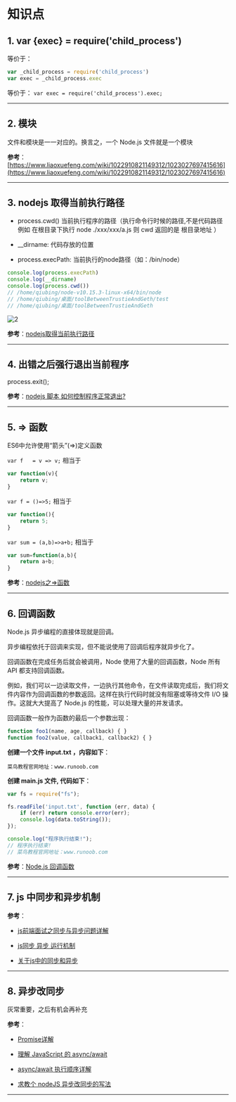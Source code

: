 # 知识点

## 1. var {exec} = require('child_process')

等价于：

```js
var _child_process = require('child_process')
var exec = _child_process.exec
```

等价于： `var exec = require('child_process').exec;`

---

## 2. 模块

文件和模块是一一对应的。换言之，一个 Node.js 文件就是一个模块

**参考**：[https://www.liaoxuefeng.com/wiki/1022910821149312/1023027697415616](https://www.liaoxuefeng.com/wiki/1022910821149312/1023027697415616)

---

## 3. nodejs 取得当前执行路径

- process.cwd() 当前执行程序的路径（执行命令行时候的路径,不是代码路径 例如 在根目录下执行 node ./xxx/xxx/a.js 则 cwd 返回的是 根目录地址 ）

- __dirname: 代码存放的位置

- process.execPath: 当前执行的node路径（如：/bin/node）

```js
console.log(process.execPath)
console.log(__dirname)
console.log(process.cwd())
// /home/qiubing/node-v10.15.3-linux-x64/bin/node
// /home/qiubing/桌面/toolBetweenTrustieAndGeth/test
// /home/qiubing/桌面/toolBetweenTrustieAndGeth
```

![2](http://ww1.sinaimg.cn/large/006alGmrly1g3hd44bgpaj312f0r4q6w.jpg)

**参考**：[nodejs取得当前执行路径](https://blog.csdn.net/ISaiSai/article/details/53442748)

---

## 4. 出错之后强行退出当前程序

process.exit();

**参考**：[nodejs 脚本 如何控制程序正常退出?](https://cnodejs.org/topic/580593b527a1d99178a98f51)

---

## 5. => 函数

ES6中允许使用“箭头”(=>)定义函数

`var f   = v => v;` 相当于

```js
var function(v){
    return v;
}
```

`var f = ()=>5;` 相当于

```js
var function(){
    return 5;
}
```

`var sum = (a,b)=>a+b;` 相当于

```js
var sum=function(a,b){
    return a+b;
}
```

**参考**：[nodejs之=>函数](https://blog.csdn.net/qq_21816375/article/details/74780009)

---

## 6. 回调函数

Node.js 异步编程的直接体现就是回调。

异步编程依托于回调来实现，但不能说使用了回调后程序就异步化了。

回调函数在完成任务后就会被调用，Node 使用了大量的回调函数，Node 所有 API 都支持回调函数。

例如，我们可以一边读取文件，一边执行其他命令，在文件读取完成后，我们将文件内容作为回调函数的参数返回。这样在执行代码时就没有阻塞或等待文件 I/O 操作。这就大大提高了 Node.js 的性能，可以处理大量的并发请求。

回调函数一般作为函数的最后一个参数出现：

```js
function foo1(name, age, callback) { }
function foo2(value, callback1, callback2) { }
```

**创建一个文件 input.txt ，内容如下**：

`菜鸟教程官网地址：www.runoob.com`

**创建 main.js 文件, 代码如下**：

```js
var fs = require("fs");

fs.readFile('input.txt', function (err, data) {
    if (err) return console.error(err);
    console.log(data.toString());
});

console.log("程序执行结束!");
// 程序执行结束!
// 菜鸟教程官网地址：www.runoob.com
```

**参考**：[Node.js 回调函数](https://www.runoob.com/nodejs/nodejs-callback.html)

---

## 7. js 中同步和异步机制

**参考**：

- [js前端面试之同步与异步问题详解](https://www.jb51.net/article/158992.htm)

- [js同步 异步 运行机制](https://www.cnblogs.com/zhengyeye/p/8980461.html)

- [关于js中的同步和异步](https://www.cnblogs.com/c3gen/p/6170504.html)

---

## 8. 异步改同步

灰常重要，之后有机会再补充

**参考**：

- [Promise详解](https://segmentfault.com/a/1190000015421820)

- [理解 JavaScript 的 async/await](https://segmentfault.com/a/1190000007535316)

- [async/await 执行顺序详解](https://www.cnblogs.com/lpggo/p/8127604.html)

- [求教个 nodeJS 异步改同步的写法](https://www.v2ex.com/t/520447)

---

